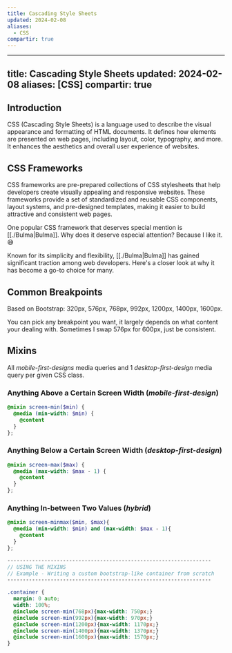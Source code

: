 ```yaml
---
title: Cascading Style Sheets
updated: 2024-02-08
aliases:
  - CSS
compartir: true
---
```

---
title: Cascading Style Sheets
updated: 2024-02-08
aliases: [CSS]
compartir: true
---

## Introduction

CSS (Cascading Style Sheets) is a language used to describe the visual appearance and formatting of HTML documents. It defines how elements are presented on web pages, including layout, color, typography, and more. It enhances the aesthetics and overall user experience of websites.

## CSS Frameworks

CSS frameworks are pre-prepared collections of CSS stylesheets that help developers create visually appealing and responsive websites. These frameworks provide a set of standardized and reusable CSS components, layout systems, and pre-designed templates, making it easier to build attractive and consistent web pages.

One popular CSS framework that deserves special mention is [[./Bulma|Bulma]]. Why does it deserve especial attention? Because I like it. 😅

Known for its simplicity and flexibility, [[./Bulma|Bulma]] has gained significant traction among web developers. Here's a closer look at why it has become a go-to choice for many.

## Common Breakpoints

Based on Bootstrap: 320px, 576px, 768px, 992px, 1200px, 1400px, 1600px.

You can pick any breakpoint you want, it largely depends on what content your dealing with. Sometimes I swap 576px for 600px, just be consistent.

## Mixins

All _mobile-first-designs_ media queries and 1 _desktop-first-design_ media query per given CSS class.

### Anything Above a Certain Screen Width (_mobile-first-design_)

```scss
@mixin screen-min($min) {
  @media (min-width: $min) {
    @content
  }
};
```

### Anything Below a Certain Screen Width (_desktop-first-design_)

```scss
@mixin screen-max($max) {
  @media (max-width: $max - 1) {
    @content
  }
};
```

### Anything In-between Two Values (_hybrid_)

```scss
@mixin screen-minmax($min, $max){
  @media (min-width: $min) and (max-width: $max - 1){
    @content
  }
};
```

```scss
------------------------------------------------------------------
// USING THE MIXINS
// Example - Writing a custom bootstrap-like container from scratch
------------------------------------------------------------------

.container {
  margin: 0 auto;
  width: 100%;
  @include screen-min(768px){max-width: 750px;}
  @include screen-min(992px){max-width: 970px;}
  @include screen-min(1200px){max-width: 1170px;}
  @include screen-min(1400px){max-width: 1370px;}
  @include screen-min(1600px){max-width: 1570px;}
}
```
